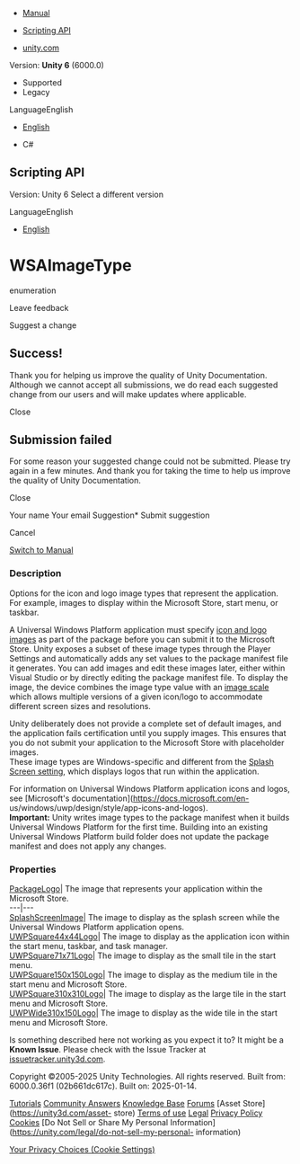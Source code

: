 [ ]()

  * [Manual](../Manual/index.html)
  * [Scripting API](../ScriptReference/index.html)

  * [unity.com](https://unity.com/)

Version: **Unity 6** (6000.0)

  * Supported
  * Legacy

LanguageEnglish

  * [English]()

  * C#

[ ](https://docs.unity3d.com)

## Scripting API

Version: Unity 6 Select a different version

LanguageEnglish

  * [English]()

# WSAImageType

enumeration

Leave feedback

Suggest a change

## Success!

Thank you for helping us improve the quality of Unity Documentation. Although
we cannot accept all submissions, we do read each suggested change from our
users and will make updates where applicable.

Close

## Submission failed

For some reason your suggested change could not be submitted. Please <a>try
again</a> in a few minutes. And thank you for taking the time to help us
improve the quality of Unity Documentation.

Close

Your name Your email Suggestion* Submit suggestion

Cancel

[Switch to Manual](../Manual/class-PlayerSettings.html "Go to PlayerSettings
Component in the Manual")

### Description

Options for the icon and logo image types that represent the application. For
example, images to display within the Microsoft Store, start menu, or taskbar.

A Universal Windows Platform application must specify [icon and logo
images](PlayerSettings.WSAImageType.html) as part of the package before you
can submit it to the Microsoft Store. Unity exposes a subset of these image
types through the Player Settings and automatically adds any set values to the
package manifest file it generates. You can add images and edit these images
later, either within Visual Studio or by directly editing the package manifest
file. To display the image, the device combines the image type value with an
[image scale](PlayerSettings.WSAImageScale.html) which allows multiple
versions of a given icon/logo to accommodate different screen sizes and
resolutions.  
  
Unity deliberately does not provide a complete set of default images, and the
application fails certification until you supply images. This ensures that you
do not submit your application to the Microsoft Store with placeholder images.  
These image types are Windows-specific and different from the [Splash Screen
setting](../Manual/class-PlayerSettingsSplashScreen.html), which displays
logos that run within the application.  
  
For information on Universal Windows Platform application icons and logos, see
[Microsoft's documentation](https://docs.microsoft.com/en-
us/windows/uwp/design/style/app-icons-and-logos).  
**Important:** Unity writes image types to the package manifest when it builds
Universal Windows Platform for the first time. Building into an existing
Universal Windows Platform build folder does not update the package manifest
and does not apply any changes.

### Properties

[PackageLogo](PlayerSettings.WSAImageType.PackageLogo.html)| The image that
represents your application within the Microsoft Store.  
---|---  
[SplashScreenImage](PlayerSettings.WSAImageType.SplashScreenImage.html)| The
image to display as the splash screen while the Universal Windows Platform
application opens.  
[UWPSquare44x44Logo](PlayerSettings.WSAImageType.UWPSquare44x44Logo.html)| The
image to display as the application icon within the start menu, taskbar, and
task manager.  
[UWPSquare71x71Logo](PlayerSettings.WSAImageType.UWPSquare71x71Logo.html)| The
image to display as the small tile in the start menu.  
[UWPSquare150x150Logo](PlayerSettings.WSAImageType.UWPSquare150x150Logo.html)|
The image to display as the medium tile in the start menu and Microsoft Store.  
[UWPSquare310x310Logo](PlayerSettings.WSAImageType.UWPSquare310x310Logo.html)|
The image to display as the large tile in the start menu and Microsoft Store.  
[UWPWide310x150Logo](PlayerSettings.WSAImageType.UWPWide310x150Logo.html)| The
image to display as the wide tile in the start menu and Microsoft Store.  
  
Is something described here not working as you expect it to? It might be a
**Known Issue**. Please check with the Issue Tracker at
[issuetracker.unity3d.com](https://issuetracker.unity3d.com).

Copyright ©2005-2025 Unity Technologies. All rights reserved. Built from:
6000.0.36f1 (02b661dc617c). Built on: 2025-01-14.

[Tutorials](https://unity3d.com/learn) [Community
Answers](https://answers.unity3d.com) [Knowledge
Base](https://support.unity3d.com/hc/en-us)
[Forums](https://forum.unity3d.com) [Asset Store](https://unity3d.com/asset-
store) [Terms of use](https://docs.unity3d.com/Manual/TermsOfUse.html)
[Legal](https://unity.com/legal) [Privacy
Policy](https://unity.com/legal/privacy-policy)
[Cookies](https://unity.com/legal/cookie-policy) [Do Not Sell or Share My
Personal Information](https://unity.com/legal/do-not-sell-my-personal-
information)

[Your Privacy Choices (Cookie Settings)](javascript:void\(0\);)

